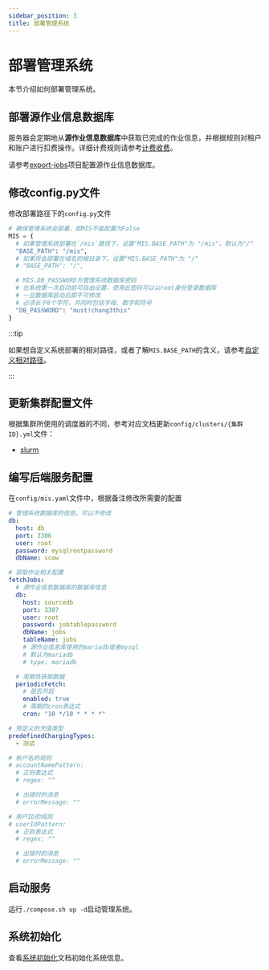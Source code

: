 ```yaml
---
sidebar_position: 3
title: 部署管理系统
---
```


# 部署管理系统

本节介绍如何部署管理系统。

## 部署源作业信息数据库

服务器会定期地从**源作业信息数据库**中获取已完成的作业信息，并根据规则对租户和账户进行扣费操作。详细计费规则请参考[计费收费](../../../info/mis/business/billing.mdx)。

请参考[export-jobs](https://%GIT_PLATFORM%.com/%ORGANIZATION_NAME%/export-jobs)项目配置源作业信息数据库。

## 修改config.py文件

修改部署路径下的`config.py`文件

```python
# 确保管理系统会部署，即MIS不能配置为False
MIS = {
  # 如果管理系统部署在`/mis`路径下，设置"MIS.BASE_PATH"为 "/mis"。默认为"/"
  "BASE_PATH": "/mis",
  # 如果将会部署在域名的根目录下，设置"MIS.BASE_PATH"为 "/"
  # "BASE_PATH": "/",

  # MIS.DB_PASSWORD为管理系统数据库密码
  # 在系统第一次启动前可自由设置，使用此密码可以以root身份登录数据库
  # 一旦数据库启动后即不可修改
  # 必须长于8个字符，并同时包括字母、数字和符号
  "DB_PASSWORD": "must!chang3this"
}
```

:::tip

如果想自定义系统部署的相对路径，或者了解`MIS.BASE_PATH`的含义，请参考[自定义相对路径](../customization/basepath.md)。

:::


## 更新集群配置文件

根据集群所使用的调度器的不同，参考对应文档更新`config/clusters/{集群ID}.yml`文件：

- [slurm](./schedulers/slurm.md)

## 编写后端服务配置

在`config/mis.yaml`文件中，根据备注修改所需要的配置

```yaml title="config/mis.yaml"
# 管理系统数据库的信息。可以不修改
db:
  host: db
  port: 3306
  user: root
  password: mysqlrootpassword
  dbName: scow

# 获取作业相关配置
fetchJobs:
  # 源作业信息数据库的数据库信息
  db:
    host: sourcedb
    port: 3307
    user: root
    password: jobtablepassword
    dbName: jobs
    tableName: jobs
    # 源作业信息库使用的mariadb或者mysql
    # 默认为mariadb
    # type: mariadb

  # 周期性获取数据
  periodicFetch:
    # 是否开启
    enabled: true
    # 周期的cron表达式
    cron: "10 */10 * * * *"

# 预定义的充值类型
predefinedChargingTypes:
  - 测试

# 账户名的规则
# accountNamePattern:
  # 正则表达式
  # regex: ""

  # 出错时的消息
  # errorMessage: ""

# 用户ID的规则
# userIdPattern:
  # 正则表达式
  # regex: ""

  # 出错时的消息
  # errorMessage: ""
```

## 启动服务

运行`./compose.sh up -d`启动管理系统。

## 系统初始化

查看[系统初始化](./init/index.md)文档初始化系统信息。